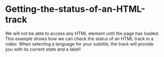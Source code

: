 # Getting-the-status-of-an-HTML-track
We will not be able to access any HTML element until the page has loaded. This example shows how we can check the status of an HTML track in a video. When selecting a language for your subtitle, the track will provide you with its current state and a label!

